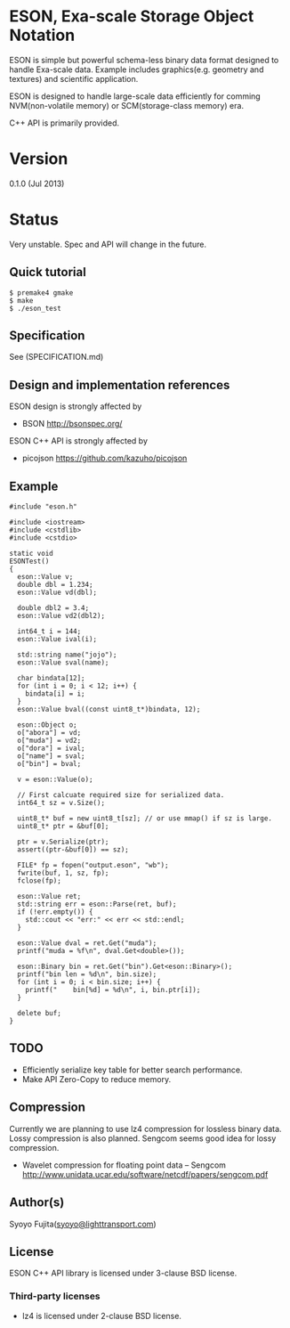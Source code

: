 # ESON, Exa-scale Storage Object Notation

ESON is simple but powerful schema-less binary data format designed to handle Exa-scale data. Example includes graphics(e.g. geometry and textures) and scientific application.

ESON is designed to handle large-scale data efficiently for comming NVM(non-volatile memory) or SCM(storage-class memory) era.

C++ API is primarily provided.

# Version

0.1.0 (Jul 2013)

# Status

Very unstable. Spec and API will change in the future.

## Quick tutorial

    $ premake4 gmake
    $ make
    $ ./eson_test

## Specification

See (SPECIFICATION.md)

## Design and implementation references

ESON design is strongly affected by

* BSON http://bsonspec.org/

ESON C++ API is strongly affected by

* picojson https://github.com/kazuho/picojson

## Example

```
#include "eson.h"

#include <iostream>
#include <cstdlib>
#include <cstdio>

static void
ESONTest()
{
  eson::Value v;
  double dbl = 1.234;
  eson::Value vd(dbl);

  double dbl2 = 3.4;
  eson::Value vd2(dbl2);

  int64_t i = 144;
  eson::Value ival(i);

  std::string name("jojo");
  eson::Value sval(name);

  char bindata[12];
  for (int i = 0; i < 12; i++) {
    bindata[i] = i;
  }
  eson::Value bval((const uint8_t*)bindata, 12);

  eson::Object o;
  o["abora"] = vd;
  o["muda"] = vd2;
  o["dora"] = ival;
  o["name"] = sval;
  o["bin"] = bval;

  v = eson::Value(o);

  // First calcuate required size for serialized data.
  int64_t sz = v.Size();

  uint8_t* buf = new uint8_t[sz]; // or use mmap() if sz is large.
  uint8_t* ptr = &buf[0];

  ptr = v.Serialize(ptr);
  assert((ptr-&buf[0]) == sz);

  FILE* fp = fopen("output.eson", "wb");
  fwrite(buf, 1, sz, fp);
  fclose(fp);

  eson::Value ret;
  std::string err = eson::Parse(ret, buf);
  if (!err.empty()) {
    std::cout << "err:" << err << std::endl;
  }

  eson::Value dval = ret.Get("muda");
  printf("muda = %f\n", dval.Get<double>());

  eson::Binary bin = ret.Get("bin").Get<eson::Binary>();
  printf("bin len = %d\n", bin.size);
  for (int i = 0; i < bin.size; i++) {
    printf("    bin[%d] = %d\n", i, bin.ptr[i]);
  } 

  delete buf;
}
```

## TODO

* Efficiently serialize key table for better search performance.
* Make API Zero-Copy to reduce memory.

## Compression

Currently we are planning to use lz4 compression for lossless binary data.
Lossy compression is also planned. Sengcom seems good idea for lossy compression.

* Wavelet compression for floating point data – Sengcom http://www.unidata.ucar.edu/software/netcdf/papers/sengcom.pdf

## Author(s)

Syoyo Fujita(syoyo@lighttransport.com)

## License

ESON C++ API library is licensed under 3-clause BSD license.

### Third-party licenses

* lz4 is licensed under 2-clause BSD license.
